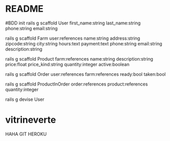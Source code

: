 # README

#BDD init
rails g scaffold User first_name:string
last_name:string
phone:string
email:string

rails g scaffold Farm user:references
name:string
address:string
zipcode:string
city:string
hours:text
payment:text
phone:string
email:string
description:string

rails g scaffold Product farm:references
name:string
description:string
price:float
price_kind:string
quantity:integer
active:boolean

rails g scaffold Order user:references
farm:references
ready:bool
taken:bool

rails g scaffold ProductInOrder order:references
product:references
quantity:integer

rails g devise User

# vitrineverte

HAHA GIT HEROKU
